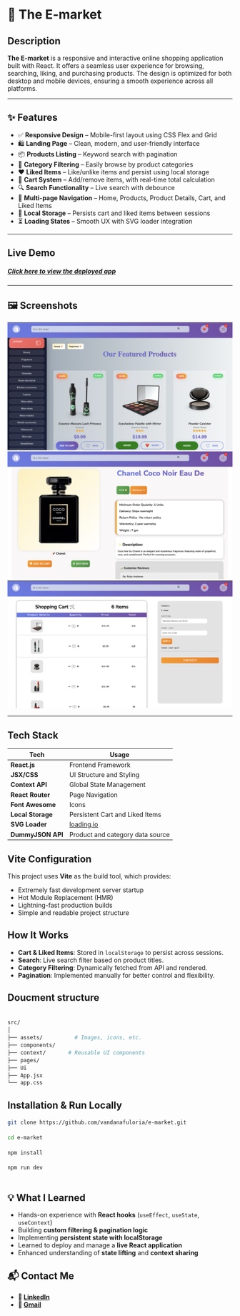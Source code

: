# 🛒 The E-market

## Description

**The E-market** is a responsive and interactive online shopping application built with React. It offers a seamless user experience for browsing, searching, liking, and purchasing products. The design is optimized for both desktop and mobile devices, ensuring a smooth experience across all platforms.

---

## ✨ Features

- ✅ **Responsive Design** – Mobile-first layout using CSS Flex and Grid
- 🛍️ **Landing Page** – Clean, modern, and user-friendly interface
- 📦 **Products Listing** – Keyword search with pagination
- 📂 **Category Filtering** – Easily browse by product categories
- ❤️ **Liked Items** – Like/unlike items and persist using local storage
- 🛒 **Cart System** – Add/remove items, with real-time total calculation
- 🔍 **Search Functionality** – Live search with debounce
- 📄 **Multi-page Navigation** – Home, Products, Product Details, Cart, and Liked Items
- 💾 **Local Storage** – Persists cart and liked items between sessions
- ⏳ **Loading States** – Smooth UX with SVG loader integration

---

## Live Demo

##### [**Click here to view the deployed app**](https://e-market-git-main-vandana-fulorias-projects.vercel.app/)

---

## 🖼️ Screenshots

![main](./src/assets/main.png)
![product](./src//assets/product.png)
![billing](./src/assets/new.png)

---

## Tech Stack

| Tech              | Usage                            |
| ----------------- | -------------------------------- |
| **React.js**      | Frontend Framework               |
| **JSX/CSS**       | UI Structure and Styling         |
| **Context API**   | Global State Management          |
| **React Router**  | Page Navigation                  |
| **Font Awesome**  | Icons                            |
| **Local Storage** | Persistent Cart and Liked Items  |
| **SVG Loader**    | [loading.io](https://loading.io) |
| **DummyJSON API** | Product and category data source |

## Vite Configuration

This project uses **Vite** as the build tool, which provides:

- Extremely fast development server startup
- Hot Module Replacement (HMR)
- Lightning-fast production builds
- Simple and readable project structure

## How It Works

- **Cart & Liked Items**: Stored in `localStorage` to persist across sessions.
- **Search**: Live search filter based on product titles.
- **Category Filtering**: Dynamically fetched from API and rendered.
- **Pagination**: Implemented manually for better control and flexibility.

## Doucment structure

```bash

src/
│
├── assets/          # Images, icons, etc.
├── components/
├── context/       # Reusable UI components
├── pages/
├── Ui
├── App.jsx
└── app.css
```

## Installation & Run Locally

```bash
git clone https://github.com/vandanafuloria/e-market.git

cd e-market

npm install

npm run dev



```

## 💡 What I Learned

- Hands-on experience with **React hooks** (`useEffect`, `useState`, `useContext`)
- Building **custom filtering & pagination logic**
- Implementing **persistent state with localStorage**
- Learned to deploy and manage a **live React application**
- Enhanced understanding of **state lifting** and **context sharing**

## 📬 Contact Me

- **🔗 [LinkedIn](https://www.linkedin.com/in/vandanafuloria/)**
- **📩 [Gmail](vandanafuloria02@gmail.com)**
